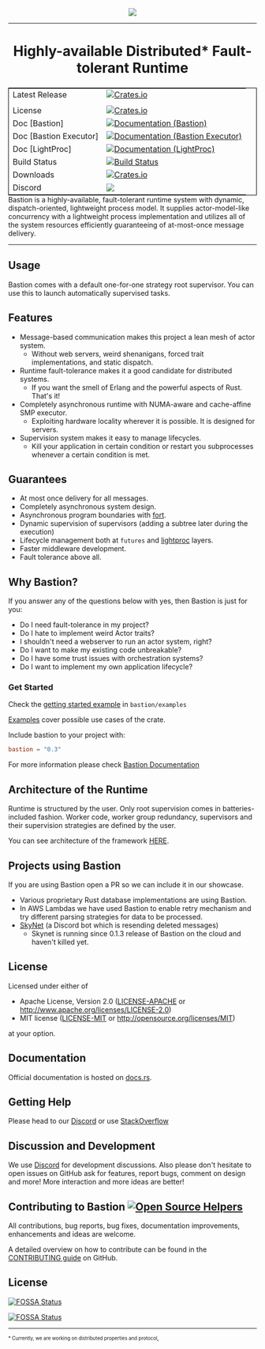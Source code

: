<div align="center">
  <img src="https://github.com/bastion-rs/bastion/blob/master/img/bastion.png"><br>
</div>

-----------------

<h1 align="center">Highly-available Distributed* Fault-tolerant Runtime</h1>

<table align=left style='float: left; margin: 4px 10px 0px 0px; border: 1px solid #000000;'>
<tr>
  <td>Latest Release</td>
  <td>
    <a href="https://crates.io/crates/bastion">
    <img alt="Crates.io" src="https://img.shields.io/crates/v/bastion.svg?style=popout-square">
    </a>
  </td>
</tr>
<tr>
  <td></td>
</tr>
<tr>
  <td>License</td>
  <td>
    <a href="https://github.com/bastion-rs/bastion/blob/master/LICENSE">
    <img alt="Crates.io" src="https://img.shields.io/crates/l/bastion.svg?style=popout-square">
    </a>
</td>
</tr>
<tr>
  <td>Doc [Bastion]</td>
  <td>
    <a href="https://docs.rs/bastion">
    <img alt="Documentation (Bastion)" src="https://img.shields.io/badge/rustdoc-bastion-blue.svg" />
    </a>
  </td>
</tr>
<tr>
  <td>Doc [Bastion Executor]</td>
  <td>
    <a href="https://docs.rs/bastion-executor">
    <img alt="Documentation (Bastion Executor)" src="https://img.shields.io/badge/rustdoc-bastion_executor-blue.svg" />
    </a>
  </td>
</tr>
<tr>
  <td>Doc [LightProc]</td>
  <td>
    <a href="https://docs.rs/lightproc">
    <img alt="Documentation (LightProc)" src="https://img.shields.io/badge/rustdoc-lightproc-blue.svg" />
    </a>
  </td>
</tr>
<tr>
  <td>Build Status</td>
  <td>
    <a href="https://github.com/bastion-rs/bastion/actions">
    <img alt="Build Status" src="https://github.com/bastion-rs/bastion/workflows/CI/badge.svg" />
    </a>
  </td>
</tr>
<tr>
  <td>Downloads</td>
  <td>
    <a href="https://crates.io/crates/bastion">
    <img alt="Crates.io" src="https://img.shields.io/crates/d/bastion.svg?style=popout-square">
    </a>
  </td>
</tr>
<tr>
	<td>Discord</td>
	<td>
		<a href="https://discord.gg/DqRqtRT">
		<img src="https://img.shields.io/discord/628383521450360842.svg?logo=discord" />
		</a>
	</td>
</tr>
</table>

---

Bastion is a highly-available, fault-tolerant runtime system with dynamic, dispatch-oriented, lightweight process model. It supplies actor-model-like concurrency with a lightweight process implementation and utilizes all of the system resources efficiently guaranteeing of at-most-once message delivery.

---

## Usage

Bastion comes with a default one-for-one strategy root supervisor.
You can use this to launch automatically supervised tasks.

## Features
* Message-based communication makes this project a lean mesh of actor system.
    * Without web servers, weird shenanigans, forced trait implementations, and static dispatch.
* Runtime fault-tolerance makes it a good candidate for distributed systems.
    * If you want the smell of Erlang and the powerful aspects of Rust. That's it!
* Completely asynchronous runtime with NUMA-aware and cache-affine SMP executor.
    * Exploiting hardware locality wherever it is possible. It is designed for servers.
* Supervision system makes it easy to manage lifecycles.
    * Kill your application in certain condition or restart you subprocesses whenever a certain condition is met.

## Guarantees
* At most once delivery for all messages.
* Completely asynchronous system design.
* Asynchronous program boundaries with [fort](https://github.com/bastion-rs/fort).
* Dynamic supervision of supervisors (adding a subtree later during the execution)
* Lifecycle management both at `futures` and [lightproc](https://github.com/bastion-rs/bastion/tree/master/src/lightproc) layers.
* Faster middleware development.
* Fault tolerance above all.

## Why Bastion?
If you answer any of the questions below with yes, then Bastion is just for you:
* Do I need fault-tolerance in my project?
* Do I hate to implement weird Actor traits?
* I shouldn't need a webserver to run an actor system, right?
* Do I want to make my existing code unbreakable?
* Do I have some trust issues with orchestration systems?
* Do I want to implement my own application lifecycle?

### Get Started
Check the [getting started example](https://github.com/bastion-rs/bastion/blob/master/src/bastion/examples/getting_started.rs) in <code>bastion/examples</code>

[Examples](https://github.com/bastion-rs/bastion/blob/master/src/bastion/examples) cover possible use cases of the crate.

Include bastion to your project with:
```toml
bastion = "0.3"
```

For more information please check [Bastion Documentation](https://docs.rs/bastion)

## Architecture of the Runtime
Runtime is structured by the user. Only root supervision comes in batteries-included fashion.
Worker code, worker group redundancy, supervisors and their supervision strategies are defined by the user.

You can see architecture of the framework [HERE](https://github.com/bastion-rs/bastion/blob/master/img/bastion-arch.png). 

## Projects using Bastion
If you are using Bastion open a PR so we can include it in our showcase.
* Various proprietary Rust database implementations are using Bastion.
* In AWS Lambdas we have used Bastion to enable retry mechanism and try different parsing strategies for data to be processed.
* [SkyNet](https://github.com/vertexclique/skynet) (a Discord bot which is resending deleted messages)
    * Skynet is running since 0.1.3 release of Bastion on the cloud and haven't killed yet.

## License

Licensed under either of

 * Apache License, Version 2.0 ([LICENSE-APACHE](LICENSE-APACHE) or http://www.apache.org/licenses/LICENSE-2.0)
 * MIT license ([LICENSE-MIT](LICENSE-MIT) or http://opensource.org/licenses/MIT)

at your option.

## Documentation

Official documentation is hosted on [docs.rs](https://docs.rs/bastion).

## Getting Help
Please head to our [Discord](https://discord.gg/DqRqtRT) or use [StackOverflow](https://stackoverflow.com/questions/tagged/bastion)

## Discussion and Development
We use [Discord](https://discord.gg/DqRqtRT) for development discussions. Also please don't hesitate to open issues on GitHub ask for features, report bugs, comment on design and more!
More interaction and more ideas are better!

## Contributing to Bastion [![Open Source Helpers](https://www.codetriage.com/bastion-rs/bastion/badges/users.svg)](https://www.codetriage.com/bastion-rs/bastion)

All contributions, bug reports, bug fixes, documentation improvements, enhancements and ideas are welcome.

A detailed overview on how to contribute can be found in the  [CONTRIBUTING guide](https://github.com/bastion-rs/.github/blob/master/CONTRIBUTING.md) on GitHub.

## License

[![FOSSA Status](https://app.fossa.io/api/projects/git%2Bgithub.com%2Fbastion-rs%2Fbastion.svg?type=large)](https://app.fossa.io/projects/git%2Bgithub.com%2Fbastion-rs%2Fbastion?ref=badge_large)

[![FOSSA Status](https://app.fossa.io/api/projects/git%2Bgithub.com%2Fbastion-rs%2Fbastion.svg?type=shield)](https://app.fossa.io/projects/git%2Bgithub.com%2Fbastion-rs%2Fbastion?ref=badge_shield)


---
<sup><sub>* Currently, we are working on distributed properties and protocol[.](https://spoti.fi/2OaEsj9)</sub></sup>
